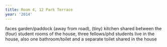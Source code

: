 ```yaml
---
title: Room 4, 12 Park Terrace
year: '2014'
---
```


faces garden/paddock (away from road), (tiny) kitchen shared between the (four) student rooms of the house, three fellows/phd students live in the house, also one bathroom/toilet and a separate toilet shared in the house